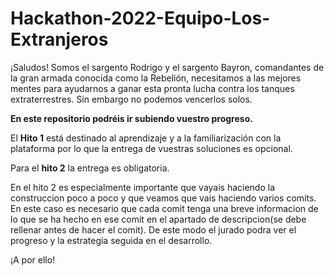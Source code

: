 # Hackathon-2022-Equipo-Los-Extranjeros
¡Saludos! Somos el sargento Rodrigo y el sargento Bayron, comandantes de la gran armada conocida como la Rebelión, necesitamos a las mejores mentes para ayudarnos a ganar esta pronta lucha contra los tanques extraterrestres. Sin embargo no podemos vencerlos solos.

**En este repositorio podréis ir subiendo vuestro progreso.**

El **Hito 1** está destinado al aprendizaje y a la familiarización con la plataforma por lo que la entrega de vuestras soluciones es opcional.

Para el **hito 2** la entrega es obligatoria.

En el hito 2 es especialmente importante que vayais haciendo la construccion poco a poco y que veamos que vais haciendo varios comits. En este caso es necesario que cada comit tenga una breve informacion de lo que se ha hecho en ese comit en el apartado de descripcion(se debe rellenar antes de hacer el comit). De este modo el jurado podra ver el progreso y la estrategia seguida en el desarrollo.

¡A por ello!

